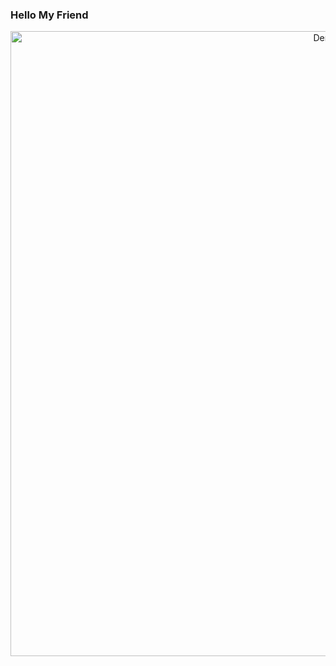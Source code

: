 ### Hello My Friend
  
 

<p align="center">
  <img src="https://i.pinimg.com/originals/66/af/b9/66afb96cc313142ae6ca37a9b343b249.gif" width="1000" height="1000" alt="Demon">
</p>
